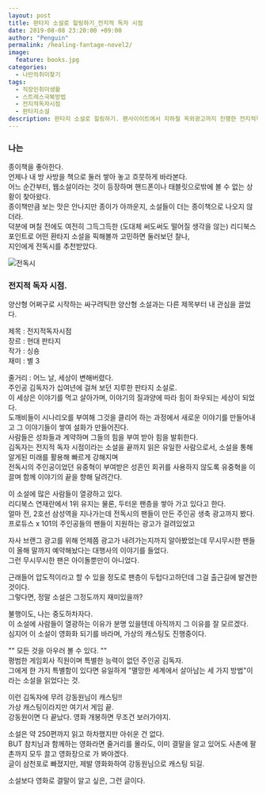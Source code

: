 ```yaml
---
layout: post
title: 판타지 소설로 힐링하기_전지적 독자 시점
date: 2019-08-08 23:20:00 +09:00
author: "Penguin"
permalink: /healing-fantage-novel2/
image:
  feature: books.jpg
categories:
  - 나만의취미찾기
tags:
  - 직장인취미생활
  - 스트레스극복방법
  - 전지적독자시점
  - 판타지소설
description: 판타지 소설로 힐링하기. 팬사이이트에서 지하철 옥외광고까지 진행한 전지적독자시점. 과연 이 소설의 매력이 뭔지 알고싶다.
---
```




### 나는

 종이책을 좋아한다.   
언제나 내 방 사방을 책으로 둘러 쌓아 놓고 흐뭇하게 바라본다.   
어느 순간부터, 웹소설이라는 것이 등장하며 핸드폰이나 태블릿으로밖에 볼 수 없는 상황이 찾아왔다.  
종이책만큼 보는 맛은 안나지만 종이가 아까운지, 소설들이 더는 종이책으로 나오지 않더라.   
덕분에 며칠 전에도 여전히 그득그득한 (도대체 써도써도 떨어질 생각을 않는) 리디북스 포인트로 어떤 환타지 소설을 픽해볼까 고민하면 둘러보던 찰나,  
지인에게 전독시를 추천받았다.   



![전독시](https://lh3.googleusercontent.com/8ORsrbOlMIgbHprBURnIroud6IoU3Cese8w0Y1e3XRhiy3gGQKvUc3RWzkDb9QHAD9daIm_G=w313-h437-no)





### 전지적 독자 시점.   ###
양산형 어쩌구로 시작하는 싸구려틱한 양산형 소설과는 다른 제목부터 내 관심을 끌었다.   



제목 : 전지적독자시점  
장르 : 현대 판타지  
작가 : 싱숑  
재미 : 별 3  

줄거리 : 어느 날, 세상이 변해버렸다.   
주인공 김독자가 십여년에 걸쳐 보던 지루한 판타지 소설로.   
이 세상은 이야기를 먹고 살아가며, 이야기의 질과양에 따라 힘이 좌우되는 세상이 되었다.   
도깨비들이 시나리오를 부여해 그것을 클리어 하는 과정에서 새로운 이야기를 만들어내고 그 이야기들이 쌓여 설화가 만들어진다.  
사람들은 성좌들과 계약하며 그들의 힘을 부여 받아 힘을 발휘한다.  
김독자는 전지적 독자 시점이라는 소설을 끝까지 읽은 유일한 사람으로서, 소설을 통해 알게된 미래를 활용해 빠르게 강해지며   
전독시의 주인공이었던 유중혁이 부여받은 성흔인 회귀를 사용하지 않도록 유중혁을 이끌며 함께 이야기의 끝을 향해 달려간다.   



이 소설에 많은 사람들이 열광하고 있다.   
리디북스 연재란에서 1위 유지는 물론, 두터운 팬층을 쌓아 가고 있다고 한다.  
얼마 전, 2호선 삼성역을 지나가는데 전독시의 팬들이 만든 주인공 생축 광고까지 봤다.   
프로듀스 x 101의 주인공들의 팬들이 지원하는 광고가 걸려있었고  

 자사 브랜그 광고를 위해 언제쯤 광고가 내려가는지까지 알아봤었는데  무시무시한 팬들이 올해 말까지 예약해놨다는 대행사의 이야기를 들었다.   
그런 무시무시한 팬은 아이돌뿐만이 아니었다.   

근래들어 압도적이라고 할 수 있을 정도로 팬층이 두텁다고하던데 그걸 출근길에 발견한 것이다.   
그렇다면, 정말 소설은 그정도까지 재미있을까?  

불행이도, 나는 중도하차자다.   
이 소설에 사람들이 열광하는 이유가 분명 있을텐데 아직까지 그 이유를 잘 모르겠다.  
심지어 이 소설이 영화화 되기를 바라며, 가상의 캐스팅도 진행중이다.   



"" 모든 것을 아우러 볼 수 있다. ""   
평범한 게임회사 직원이며 특별한 능력이 없던 주인공 김독자.  
그에게 한 가지 특별함이 있다면 유일하게 "멸망한 세계에서 살아남는 세 가지 방법"이라는 소설을 읽었다는 것.  



이런 김독자에 무려 강동원님이 캐스팅!!  
가상 캐스팅이라지만 여기서 게임 끝.  
강동원이면 다 끝났다. 영화 개봉하면 무조건 보러가야지.   



소설은 약 250편까지 읽고 하차했지만 아쉬운 건 없다.   
BUT 참치님과 함께하는 영화라면 줄거리를 몰라도, 이미 결말을 알고 있어도 사촌에 팔촌까지 모두 끌고 영화장으로 가 봐야겠다.  
글이 삼천포로 빠졌지만, 제발 영화화하여 강동원님으로 캐스팅 되길.   



소설보다 영화로 결말이 알고 싶은, 그런 글이다.
